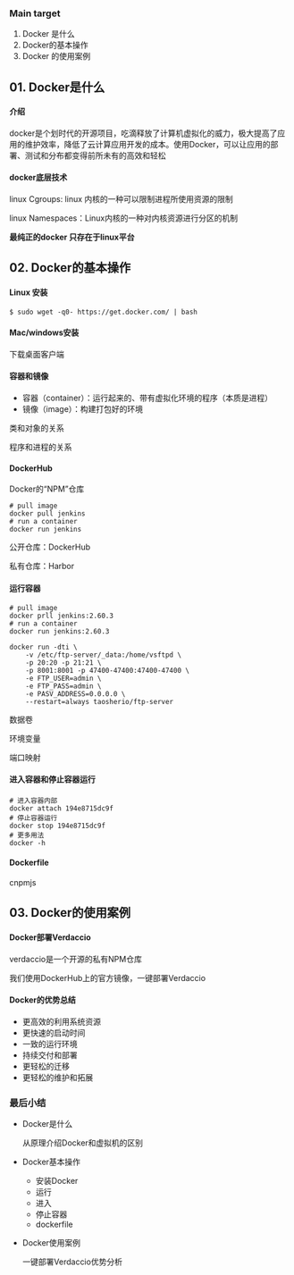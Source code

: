 ### Main target

1. Docker 是什么
2. Docker的基本操作
3. Docker 的使用案例



## 01. Docker是什么

#### 介绍

docker是个划时代的开源项目，吃滴释放了计算机虚拟化的威力，极大提高了应用的维护效率，降低了云计算应用开发的成本。使用Docker，可以让应用的部署、测试和分布都变得前所未有的高效和轻松



#### docker底层技术

linux Cgroups: linux 内核的一种可以限制进程所使用资源的限制

linux Namespaces：Linux内核的一种对内核资源进行分区的机制

**最纯正的docker 只存在于linux平台**





## 02. Docker的基本操作

#### Linux 安装

```shell
$ sudo wget -q0- https://get.docker.com/ | bash 
```

#### Mac/windows安装

下载桌面客户端



#### 容器和镜像

+ 容器（container）：运行起来的、带有虚拟化环境的程序（本质是进程）
+ 镜像（image）：构建打包好的环境

类和对象的关系

程序和进程的关系



#### DockerHub

Docker的“NPM”仓库

```shell
# pull image
docker pull jenkins
# run a container
docker run jenkins
```

公开仓库：DockerHub

私有仓库：Harbor



#### 运行容器

```shell
# pull image
docker prll jenkins:2.60.3
# run a container
docker run jenkins:2.60.3
```



```shell
docker run -dti \
	-v /etc/ftp-server/_data:/home/vsftpd \
	-p 20:20 -p 21:21 \
	-p 8001:8001 -p 47400-47400:47400-47400 \
	-e FTP_USER=admin \
	-e FTP_PASS=admin \
	-e PASV_ADDRESS=0.0.0.0 \
	--restart=always taosherio/ftp-server
```

数据卷

环境变量

端口映射



#### 进入容器和停止容器运行

```shell
# 进入容器内部
docker attach 194e8715dc9f
# 停止容器运行
docker stop 194e8715dc9f
# 更多用法
docker -h
```



#### Dockerfile

cnpmjs



## 03. Docker的使用案例

#### Docker部署Verdaccio

verdaccio是一个开源的私有NPM仓库

我们使用DockerHub上的官方镜像，一键部署Verdaccio



#### Docker的优势总结

+ 更高效的利用系统资源
+ 更快速的启动时间
+ 一致的运行环境
+ 持续交付和部署
+ 更轻松的迁移
+ 更轻松的维护和拓展





### 最后小结

+ Docker是什么

  从原理介绍Docker和虚拟机的区别

+ Docker基本操作

  + 安装Docker
  + 运行
  + 进入
  + 停止容器
  + dockerfile

+ Docker使用案例

  一键部署Verdaccio优势分析

